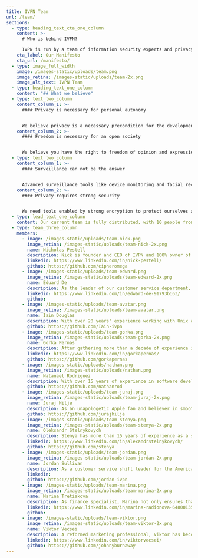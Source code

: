```yaml
---
title: IVPN Team
url: /team/
sections:
  - type: heading_text_cta_one_column
    content: >-
      # Who is behind IVPN?

      IVPN is run by a team of information security experts and privacy activists. The founding team is a group of security professionals who met whilst studying information security at the University of London, UK (Royal Holloway). IVPN has been around since 2009, far longer than most VPN services.
    cta_label: Our Manifesto
    cta_url: /manifesto/
  - type: image_full_width
    image: /images-static/uploads/team.png
    image_retina: /images-static/uploads/team-2x.png
    image_alt_text: IVPN Team
  - type: heading_text_one_column
    content: "## What we believe"
  - type: text_two_column
    content_column_1: >-
      #### Privacy is necessary for personal autonomy


      We believe privacy is a necessary precondition for the development and preservation of the self. The power to selectively reveal oneself to the world is under attack from governments and corporations. We are fighting back.
    content_column_2: >-
      #### Freedom is necessary for an open society


      We believe you have the right to freedom of opinion and expression online without interference or surveillance. Freedom leads to enhanced expressions of creativity and original thought. We are determined to protect this right.
  - type: text_two_column
    content_column_1: >-
      #### Surveillance can not be the answer


      Advanced surveillance tools like device monitoring and facial recognition technologies are being deployed at a rapid pace. We refuse to accept that these tools are necessary for a safe society and call on governments to roll back their use.
    content_column_2: >-
      #### Privacy requires strong security


      We need tools enabled by strong encryption to protect ourselves against hostile adversaries. With the right set of protections we can once again control what we share with those we don’t know and can’t trust.
  - type: lead_text_one_column
    content: Our current team is fully distributed, with 10 people from 7 countries.
  - type: team_three_column
    members:
      - image: /images-static/uploads/team-nick.png
        image_retina: /images-static/uploads/team-nick-2x.png
        name: Nicholas Pestell
        description: Nick is founder and CEO of IVPN and 100% owner of IVPN Limited, the company through which the IVPN service is operated. Nick brings considerable expertise in risk management and security testing whilst working for Royal Bank of Scotland, Network Rail and ABN AMRO Bank.
        linkedin: https://www.linkedin.com/in/nick-pestell/
        github: https://github.com/cipheromega
      - image: /images-static/uploads/team-edward.png
        image_retina: /images-static/uploads/team-edward-2x.png
        name: Eduard De
        description: As the leader of our customer service department, Edward is responsible for making sure all customer inquiries are dealt with in a swift and professional manner, no matter when they come through.
        linkedin: https://www.linkedin.com/in/edward-de-91793b163/
        github: 
      - image: /images-static/uploads/team-avatar.png
        image_retina: /images-static/uploads/team-avatar.png
        name: Iain Douglas
        description: With over 20 years' experience working with Unix and Linux, Iain knows a thing or two. He manages the team responsible for ensuring the security and availability of our public VPN infrastructure.
        github: https://github.com/Iain-ivpn
      - image: /images-static/uploads/team-gorka.png
        image_retina: /images-static/uploads/team-gorka-2x.png
        name: Gorka Pernas
        description: After gathering more than a decade of experience in quality assurance-related roles at technology firms, Gorka now applies his knowledge in helping the IVPN team ship bug-free apps and making sure you suffer no privacy leaks.
        linkedin: https://www.linkedin.com/in/gorkapernas/
        github: https://github.com/gorkapernas
      - image: /images-static/uploads/nathan.png
        image_retina: /images-static/uploads/nathan.png
        name: Natanael Rodriguez
        description: With over 15 years of experience in software development, Nathan now uses his skills to tackle all backend related projects at IVPN.
        github: https://github.com/nathanrod
      - image: /images-static/uploads/team-juraj.png
        image_retina: /images-static/uploads/team-juraj-2x.png
        name: Juraj Hilje
        description: As an unapologetic Apple fan and believer in smooth user experience, it was a natural choice for Juraj to get into iOS development a decade ago. Now he's obsessed with building the best VPN app available on the App Store.
        github: https://github.com/jurajhilje
      - image: /images-static/uploads/team-stenya.png
        image_retina: /images-static/uploads/team-stenya-2x.png
        name: Oleksandr Stelnykovych
        description: Stenya has more than 15 years of experience as a software developer in various roles. At IVPN, he is working on building the best VPN applications for Windows and macOS desktops.
        linkedin: https://www.linkedin.com/in/alexandrstelnykovych/
        github: https://github.com/stenya
      - image: /images-static/uploads/team-jordan.png
        image_retina: /images-static/uploads/team-jordan-2x.png
        name: Jordan Sullivan
        description: As a customer service shift leader for the Americas, Jordan uses his problem solving-based technical support skills to help anyone in need of clear and patient assistance.
        linkedin: 
        github: https://github.com/jordan-ivpn
      - image: /images-static/uploads/team-marina.png
        image_retina: /images-static/uploads/team-marina-2x.png
        name: Marina Tretiakova
        description: As finance specialist, Marina not only ensures that IVPN's books are in order, but she is also responsible for developing business processes, performing internal controls and ensuring statutory compliance.
        linkedin: https://www.linkedin.com/in/marina-radionova-64800135/
        github: 
      - image: /images-static/uploads/team-viktor.png
        image_retina: /images-static/uploads/team-viktor-2x.png
        name: Viktor Vecsei
        description: A reformed marketing professional, Viktor has become a fervent privacy advocate since joining IVPN. He is responsible for all communication and outreach efforts that spread the word about IVPN’s mission.
        linkedin: https://www.linkedin.com/in/viktorvecsei/
        github: https://github.com/johnnyburnaway
---
```

